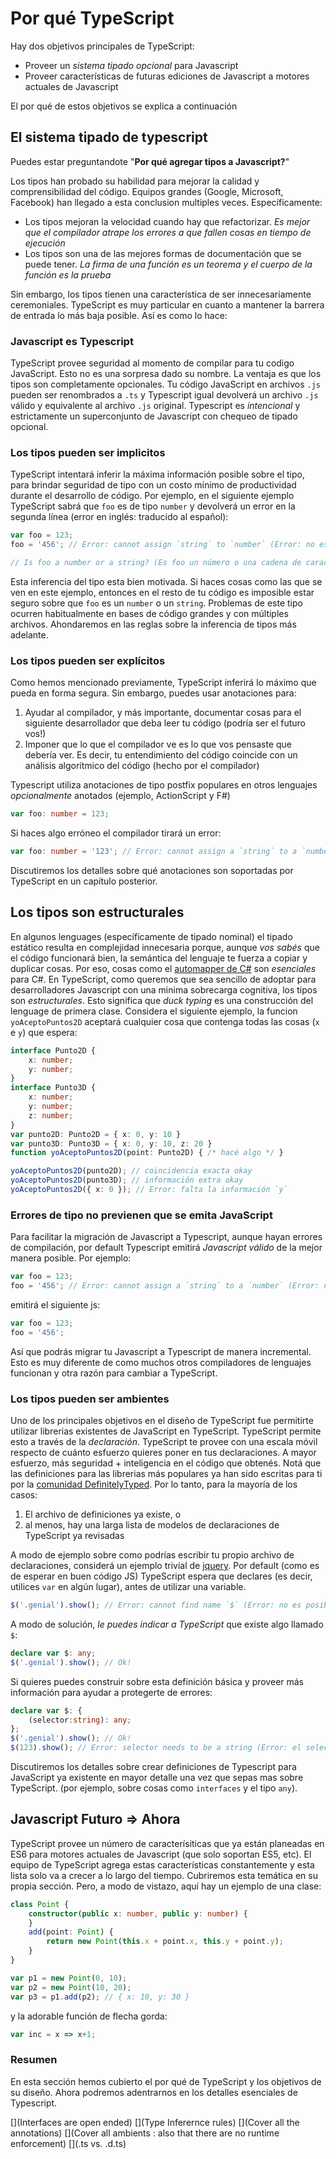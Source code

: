 # Por qué TypeScript
Hay dos objetivos principales de TypeScript: 
* Proveer un *sistema tipado opcional* para Javascript
* Proveer características de futuras ediciones de Javascript a motores actuales de Javascript


El por qué de estos objetivos se explica a continuación

## El sistema tipado de typescript

Puedes estar preguntandote "**Por qué agregar tipos a Javascript?**"

Los tipos han probado su habilidad para mejorar la calidad y comprensibilidad del código. Equipos grandes (Google, Microsoft, Facebook) han llegado a esta conclusion multiples veces. Específicamente:

* Los tipos mejoran la velocidad cuando hay que refactorizar. *Es mejor que el compilador atrape los errores a que fallen cosas en tiempo de ejecución*
* Los tipos son una de las mejores formas de documentación que se puede tener. *La firma de una función es un teorema y el cuerpo de la función es la prueba*

Sin embargo, los tipos tienen una característica de ser innecesariamente ceremoniales. TypeScript es muy particular en cuanto a mantener la barrera de entrada lo más baja posible. Así es como lo hace:

### Javascript es Typescript
TypeScript provee seguridad al momento de compilar para tu codigo JavaScript. Esto no es una sorpresa dado su nombre. La ventaja es que los tipos son completamente opcionales. Tu código JavaScript en archivos `.js` pueden ser renombrados a `.ts` y Typescript igual devolverá un archivo `.js` válido y equivalente al archivo `.js` original. Typescript es *intencional* y estrictamente un superconjunto de Javascript con chequeo de tipado opcional. 

### Los tipos pueden ser implicitos
TypeScript intentará inferir la máxima información posible sobre el tipo, para brindar seguridad de tipo con un costo mínimo de productividad durante el desarrollo de código. Por ejemplo, en el siguiente ejemplo TypeScript sabrá que `foo` es de tipo `number` y devolverá un error en la segunda línea (error en inglés: traducido al español): 

```ts
var foo = 123;
foo = '456'; // Error: cannot assign `string` to `number` (Error: no es posible asignar `string``a `number`)

// Is foo a number or a string? (Es foo un número o una cadena de caracteres?)
```

Esta inferencia del tipo esta bien motivada. Si haces cosas como las que se ven en este ejemplo, entonces en el resto de tu código es imposible estar seguro sobre que `foo` es un `number` o un `string`. Problemas de este tipo ocurren habitualmente en bases de código grandes y con múltiples archivos. Ahondaremos en las reglas sobre la inferencia de tipos más adelante.

### Los tipos pueden ser explícitos
Como hemos mencionado previamente, TypeScript inferirá lo máximo que pueda en forma segura. Sin embargo, puedes usar anotaciones para: 
1. Ayudar al compilador, y más importante, documentar cosas para el siguiente desarrollador que deba leer tu código (podría ser el futuro vos!)
2. Imponer que lo que el compilador ve es lo que vos pensaste que debería ver. Es decir, tu entendimiento del código coincide con un análisis algorítmico del código (hecho por el compilador)

Typescript utiliza anotaciones de tipo postfix populares en otros lenguajes *opcionalmente* anotados (ejemplo, ActionScript y F#)

```ts
var foo: number = 123;
```
Si haces algo erróneo el compilador tirará un error:

```ts
var foo: number = '123'; // Error: cannot assign a `string` to a `number` (Error: no puedes asignar un `string` a un `number`)
```

Discutiremos los detalles sobre qué anotaciones son soportadas por TypeScript en un capítulo posterior.

## Los tipos son estructurales
En algunos lenguages (específicamente de tipado nominal) el tipado estático resulta en complejidad innecesaria porque, aunque *vos sabés* que el código funcionará bien, la semántica del lenguaje te fuerza a copiar y duplicar cosas. Por eso, cosas como el [automapper de C#](http://automapper.org/) son *esenciales* para C#. En TypeScript, como queremos que sea sencillo de adoptar para desarrolladores Javascript con una minima sobrecarga cognitiva, los tipos son *estructurales*. Esto significa que *duck typing* es una construcción del lenguage de primera clase. Considera el siguiente ejemplo, la funcion `yoAceptoPuntos2D` aceptará cualquier cosa que contenga todas las cosas (`x` e `y`) que espera: 

```ts
interface Punto2D {
    x: number;
    y: number;
}
interface Punto3D {
    x: number;
    y: number;
    z: number;
}
var punto2D: Punto2D = { x: 0, y: 10 }
var punto3D: Punto3D = { x: 0, y: 10, z: 20 }
function yoAceptoPuntos2D(point: Punto2D) { /* hacé algo */ }

yoAceptoPuntos2D(punto2D); // coincidencia exacta okay
yoAceptoPuntos2D(punto3D); // información extra okay
yoAceptoPuntos2D({ x: 0 }); // Error: falta la información `y`
```

### Errores de tipo no previenen que se emita JavaScript
Para facilitar la migración de Javascript a Typescript, aunque hayan errores de compilación, por default Typescript emitirá *Javascript válido* de la mejor manera posible. Por ejemplo: 

```ts
var foo = 123;
foo = '456'; // Error: cannot assign a `string` to a `number` (Error: no es posible asignar `string` a `number`)
```

emitirá el siguiente js:

```ts
var foo = 123;
foo = '456';
```

Así que podrás migrar tu Javascript a Typescript de manera incremental. Esto es muy diferente de como muchos otros compiladores de lenguajes funcionan y otra razón para cambiar a TypeScript.

### Los tipos pueden ser ambientes
Uno de los principales objetivos en el diseño de TypeScript fue permitirte utilizar librerias existentes de JavaScript en TypeScript. TypeScript permite esto a través de la *declaración*. TypeScript te provee con una escala móvil respecto de cuánto esfuerzo quieres poner en tus declaraciones. A mayor esfuerzo, más seguridad + inteligencia en el código que obtenés. Notá que las definiciones para las librerias más populares ya han sido escritas para ti por la [comunidad DefinitelyTyped](https://github.com/borisyankov/DefinitelyTyped). Por lo tanto, para la mayoría de los casos: 

1. El archivo de definiciones ya existe, o
2. al menos, hay una larga lista de modelos de declaraciones de TypeScript ya revisadas

A modo de ejemplo sobre como podrías escribir tu propio archivo de declaraciones, considerá un ejemplo trivial de [jquery](https://jquery.com/). Por default (como es de esperar en buen código JS) TypeScript espera que declares (es decir, utilices `var` en algún lugar), antes de utilizar una variable.

```ts
$('.genial').show(); // Error: cannot find name `$` (Error: no es posible encontrar el nombre `$`)
```
A modo de solución, *le puedes indicar a TypeScript* que existe algo llamado `$`: 
```ts
declare var $: any;
$('.genial').show(); // Ok!
```
Si quieres puedes construir sobre esta definición básica y proveer más información para ayudar a protegerte de errores: 
```ts
declare var $: {
    (selector:string): any;
};
$('.genial').show(); // Ok!
$(123).show(); // Error: selector needs to be a string (Error: el selector tiene que ser un string)
```

Discutiremos los detalles sobre crear definiciones de Typescript para JavaScript ya existente en mayor detalle una vez que sepas mas sobre TypeScript. (por ejemplo, sobre cosas como `interfaces` y el tipo `any`).

## Javascript Futuro => Ahora
TypeScript provee un número de caracterísiticas que ya están planeadas en ES6 para motores actuales de Javascript (que solo soportan ES5, etc). El equipo de TypeScript agrega estas características constantemente y esta lista solo va a crecer a lo largo del tiempo. Cubriremos esta temática en su propia sección. Pero, a modo de vistazo, aquí hay un ejemplo de una clase: 

```ts
class Point {
    constructor(public x: number, public y: number) {
    }
    add(point: Point) {
        return new Point(this.x + point.x, this.y + point.y);
    }
}

var p1 = new Point(0, 10);
var p2 = new Point(10, 20);
var p3 = p1.add(p2); // { x: 10, y: 30 }
```

y la adorable función de flecha gorda:

```ts
var inc = x => x+1;
```

### Resumen
En esta sección hemos cubierto el por qué de TypeScript y los objetivos de su diseño. Ahora podremos adentrarnos en los detalles esenciales de Typescript.

[](Interfaces are open ended)
[](Type Inferernce rules)
[](Cover all the annotations)
[](Cover all ambients : also that there are no runtime enforcement)
[](.ts vs. .d.ts)
